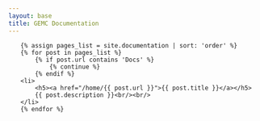 ```yaml
---
layout: base
title: GEMC Documentation
---
```


<ul>

	{% assign pages_list = site.documentation | sort: 'order' %}
	{% for post in pages_list %}
		{% if post.url contains 'Docs' %}
			{% continue %}
		{% endif %}
	<li>
		<h5><a href="/home/{{ post.url }}">{{ post.title }}</a></h5>
		{{ post.description }}<br/><br/>
	</li>
	{% endfor %}
	
	
</ul>
